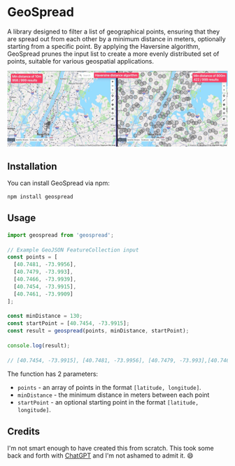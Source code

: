 # GeoSpread

A library designed to filter a list of geographical points, ensuring that they are spread out from each other by a minimum distance in meters, optionally starting from a specific point. By applying the Haversine algorithm, GeoSpread prunes the input list to create a more evenly distributed set of points, suitable for various geospatial applications.

![example-01](./images/geospread-ex.webp)

## Installation

You can install GeoSpread via npm:

```shell
npm install geospread
```

## Usage

```js
import geospread from 'geospread';

// Example GeoJSON FeatureCollection input
const points = [
  [40.7481, -73.9956],
  [40.7479, -73.993],
  [40.7466, -73.9939],
  [40.7454, -73.9915],
  [40.7461, -73.9909]
];

const minDistance = 130;
const startPoint = [40.7454, -73.9915];
const result = geospread(points, minDistance, startPoint);

console.log(result);

// [40.7454, -73.9915], [40.7481, -73.9956], [40.7479, -73.993],[40.7466, -73.9939]
```

The function has 2 parameters:

- `points` - an array of points in the format `[latitude, longitude]`.
- `minDistance` - the minimum distance in meters between each point
- `startPoint` - an optional starting point in the format `[latitude, longitude]`.

## Credits

I'm not smart enough to have created this from scratch. This took some back and forth with [ChatGPT](https://chat.openai.com) and I'm not ashamed to admit it. 😄
